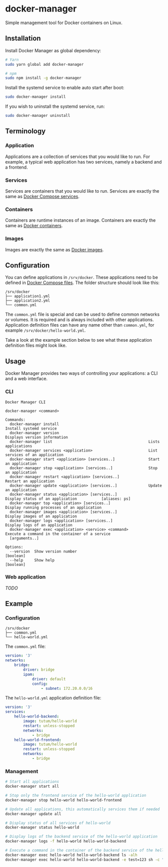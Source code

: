 # docker-manager

Simple management tool for Docker containers on Linux.

## Installation
Install Docker Manager as global dependency:
```bash
# Yarn
sudo yarn global add docker-manager

# npm
sudo npm install -g docker-manager
```

Install the systemd service to enable auto start after boot:
```bash
sudo docker-manager install
```

If you wish to uninstall the systemd service, run:
```bash
sudo docker-manager uninstall
```

## Terminology
### Application
Applications are a collection of services that you would like to run. For example, a typical web application has two services, namely a backend and a frontend.

### Services
Services are containers that you would like to run. Services are exactly the same as [Docker Compose services](https://docs.docker.com/compose/compose-file/#service-configuration-reference).

### Containers
Containers are runtime instances of an image. Containers are exactly the same as [Docker containers](https://docs.docker.com/glossary/#container).

### Images
Images are exactly the same as [Docker images](https://docs.docker.com/glossary/#image).

## Configuration
You can define applications in `/srv/docker`. These applications need to be defined in [Docker Compose files](https://docs.docker.com/compose/compose-file/). The folder structure should look like this:
```
/srv/docker
├── application1.yml
├── application2.yml
└── common.yml
```

The `common.yml` file is special and can be used to define common networks or volumes. It is required and is always included with other applications. Application definition files can have any name other than `common.yml`, for example `/srv/docker/hello-world.yml`.

Take a look at the example section below to see what these application definition files might look like.

## Usage
Docker Manager provides two ways of controlling your applications: a CLI and a web interface.

### CLI
```
Docker Manager CLI

docker-manager <command>

Commands:
  docker-manager install                                        Install systemd service
  docker-manager version                                        Displays version information
  docker-manager list                                           Lists applications
  docker-manager services <application>                         List services of an application
  docker-manager start <application> [services..]               Start an application
  docker-manager stop <application> [services..]                Stop an application
  docker-manager restart <application> [services..]             Restart an application
  docker-manager update <application> [services..]              Update an application
  docker-manager status <application> [services..]              Display status of an application           [aliases: ps]
  docker-manager top <application> [services..]                 Display running processes of an application
  docker-manager images <application> [services..]              Display images of an application
  docker-manager logs <application> [services..]                Display logs of an application
  docker-manager exec <application> <service> <command>         Execute a command in the container of a service
  [arguments..]

Options:
  --version  Show version number                                                                               [boolean]
  --help     Show help                                                                                         [boolean]
```

### Web application
*TODO*

## Example
### Configuration
```
/srv/docker
├── common.yml
└── hello-world.yml
```

The `common.yml` file:
```yml
version: '3'
networks:
    bridge:
        driver: bridge
        ipam:
            driver: default
            config:
                - subnet: 172.20.0.0/16
```

The `hello-world.yml` application definition file:
```yml
version: '3'
services:
    hello-world-backend:
        image: tutum/hello-world
        restart: unless-stopped
        networks:
            - bridge
    hello-world-frontend:
        image: tutum/hello-world
        restart: unless-stopped
        networks:
            - bridge
```

### Management
```bash
# Start all applications
docker-manager start all

# Stop only the frontend service of the hello-world application
docker-manager stop hello-world hello-world-frontend

# Update all applications, this automatically services them if needed
docker-manager update all

# Display status of all services of hello-world
docker-manager status hello-world

# Display logs of the backend service of the hello-world application
docker-manager logs -f hello-world hello-world-backend

# Execute a command in the container of the backend service of the hello-world application
docker-manager exec hello-world hello-world-backend ls -alh
docker-manager exec hello-world hello-world-backend -e test=123 sh -c "echo \$test"
```
